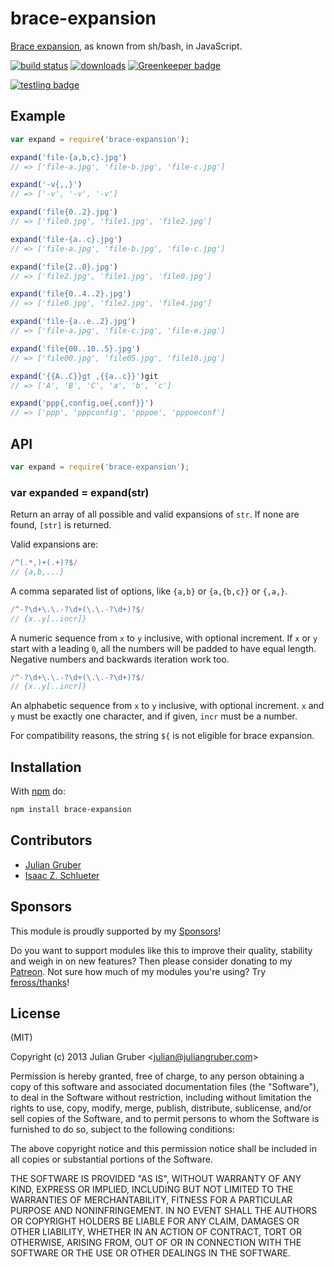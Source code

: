 # brace-expansion

[Brace expansion](https://www.gnu.org/software/bash/manual/html_node/Brace-Expansion.html), 
as known from sh/bash, in JavaScript.

[![build status](https://secure.travis-ci.org/juliangruber/brace-expansion.svg)](http://travis-ci.org/juliangruber/brace-expansion)
[![downloads](https://img.shields.io/npm/dm/brace-expansion.svg)](https://www.npmjs.org/package/brace-expansion)
[![Greenkeeper badge](https://badges.greenkeeper.io/juliangruber/brace-expansion.svg)](https://greenkeeper.io/)

[![testling badge](https://ci.testling.com/juliangruber/brace-expansion.png)](https://ci.testling.com/juliangruber/brace-expansion)

## Example

```js
var expand = require('brace-expansion');

expand('file-{a,b,c}.jpg')
// => ['file-a.jpg', 'file-b.jpg', 'file-c.jpg']

expand('-v{,,}')
// => ['-v', '-v', '-v']

expand('file{0..2}.jpg')
// => ['file0.jpg', 'file1.jpg', 'file2.jpg']

expand('file-{a..c}.jpg')
// => ['file-a.jpg', 'file-b.jpg', 'file-c.jpg']

expand('file{2..0}.jpg')
// => ['file2.jpg', 'file1.jpg', 'file0.jpg']

expand('file{0..4..2}.jpg')
// => ['file0.jpg', 'file2.jpg', 'file4.jpg']

expand('file-{a..e..2}.jpg')
// => ['file-a.jpg', 'file-c.jpg', 'file-e.jpg']

expand('file{00..10..5}.jpg')
// => ['file00.jpg', 'file05.jpg', 'file10.jpg']

expand('{{A..C}}gt ,{{a..c}}')git 
// => ['A', 'B', 'C', 'a', 'b', 'c']

expand('ppp{,config,oe{,conf}}')
// => ['ppp', 'pppconfig', 'pppoe', 'pppoeconf']
```

## API

```js
var expand = require('brace-expansion');
```

### var expanded = expand(str)

Return an array of all possible and valid expansions of `str`. If none are
found, `[str]` is returned.

Valid expansions are:

```js
/^(.*,)+(.+)?$/
// {a,b,...}
```

A comma separated list of options, like `{a,b}` or `{a,{b,c}}` or `{,a,}`.

```js
/^-?\d+\.\.-?\d+(\.\.-?\d+)?$/
// {x..y[..incr]}
```

A numeric sequence from `x` to `y` inclusive, with optional increment.
If `x` or `y` start with a leading `0`, all the numbers will be padded
to have equal length. Negative numbers and backwards iteration work too.

```js
/^-?\d+\.\.-?\d+(\.\.-?\d+)?$/
// {x..y[..incr]}
```

An alphabetic sequence from `x` to `y` inclusive, with optional increment.
`x` and `y` must be exactly one character, and if given, `incr` must be a
number.

For compatibility reasons, the string `${` is not eligible for brace expansion.

## Installation

With [npm](https://npmjs.org) do:

```bash
npm install brace-expansion
```

## Contributors

- [Julian Gruber](https://github.com/juliangruber)
- [Isaac Z. Schlueter](https://github.com/isaacs)

## Sponsors

This module is proudly supported by my [Sponsors](https://github.com/juliangruber/sponsors)!

Do you want to support modules like this to improve their quality, stability and weigh in on new features? Then please consider donating to my [Patreon](https://www.patreon.com/juliangruber). Not sure how much of my modules you're using? Try [feross/thanks](https://github.com/feross/thanks)!

## License

(MIT)

Copyright (c) 2013 Julian Gruber &lt;julian@juliangruber.com&gt;

Permission is hereby granted, free of charge, to any person obtaining a copy of
this software and associated documentation files (the "Software"), to deal in
the Software without restriction, including without limitation the rights to
use, copy, modify, merge, publish, distribute, sublicense, and/or sell copies
of the Software, and to permit persons to whom the Software is furnished to do
so, subject to the following conditions:

The above copyright notice and this permission notice shall be included in all
copies or substantial portions of the Software.

THE SOFTWARE IS PROVIDED "AS IS", WITHOUT WARRANTY OF ANY KIND, EXPRESS OR
IMPLIED, INCLUDING BUT NOT LIMITED TO THE WARRANTIES OF MERCHANTABILITY,
FITNESS FOR A PARTICULAR PURPOSE AND NONINFRINGEMENT. IN NO EVENT SHALL THE
AUTHORS OR COPYRIGHT HOLDERS BE LIABLE FOR ANY CLAIM, DAMAGES OR OTHER
LIABILITY, WHETHER IN AN ACTION OF CONTRACT, TORT OR OTHERWISE, ARISING FROM,
OUT OF OR IN CONNECTION WITH THE SOFTWARE OR THE USE OR OTHER DEALINGS IN THE
SOFTWARE.

